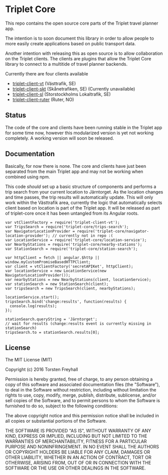 # Triplet Core

This repo contains the open source core parts of the Triplet travel planner app.

The intention is to soon document this library in order to allow people to more easily create applications based on public transport data.

Another intention with releasing this as open source is to allow collaboration on the Triplet clients. The clients are plugins that allow the Triplet Core library to connect to a multitide of travel planner backends.

Currently there are four clients available

- [triplet-client-vt](https://github.com/toostn/triplet-client-vt) (Västtrafik, SE)
- [triplet-client-skt](https://github.com/toostn/triplet-client-skt) (Skånetrafiken, SE) (Currently unavailable)
- [triplet-client-sl](https://github.com/toostn/triplet-client-sl) (Storstockholms Lokaltrafik, SE)
- [triplet-client-ruter](https://github.com/toostn/triplet-client-no) (Ruter, NO)

## Status

The code of the core and clients have been running stable in the Triplet app for some time now, however this modularized version is yet not working completely. A working version will soon be released.

## Documentation

Basically, for now there is none. The core and clients have just been separated from the main Triplet app and may not be working when combined using npm.

This code *should* set up a basic structure of components and performs a trip search from your current location to Järntorget. As the location changes and time passes, the trip results will automatically update.
This will only work within the Västtrafik area, currently the logic that automatically selects client based on location is part of the Triplet app. It will be released as part of triplet-core once it has been untangled from its Angular roots.

```
var vtClientFactory = require('triplet-client-vt');
var TripsSearch = require('triplet-core/trips-search');
var NavigatorLocationProvider = require('triplet-core/navigator-location-provider'); // currently not in repo :(
var LocationService = require('triplet-core/location-service');
var NearbyStations = require('triplet-core/nearby-stations');
var StationSearch = require('triplet-core/station-search');

var httpClient = fetch || angular.$http || window.myCustomPromiseBasedHTTPClient;
var client = vtClientFactory('secretAPIKet', httpClient);
var locationService = new LocationService(new NavigatorLocationProvider());
var nearbyStations = new NearbyStations(client, locationService);
var stationSearch = new StationSearch(client);
var tripsSearch = new TripsSearch(client, nearbyStations);

locationService.start();
tripsSearch.bind('change:results', function(results) {
  console.log(results);
});

stationSearch.queryString = 'Järntorget';
// wait for results (change:results event is currently missing in stationSearch)
tripsSearch.to = stationSearch.results[0];
```


## License
The MIT License (MIT)

Copyright (c) 2016 Torsten Freyhall

Permission is hereby granted, free of charge, to any person obtaining a copy of this software and associated documentation files (the "Software"), to deal in the Software without restriction, including without limitation the rights to use, copy, modify, merge, publish, distribute, sublicense, and/or sell copies of the Software, and to permit persons to whom the Software is furnished to do so, subject to the following conditions:

The above copyright notice and this permission notice shall be included in all copies or substantial portions of the Software.

THE SOFTWARE IS PROVIDED "AS IS", WITHOUT WARRANTY OF ANY KIND, EXPRESS OR IMPLIED, INCLUDING BUT NOT LIMITED TO THE WARRANTIES OF MERCHANTABILITY, FITNESS FOR A PARTICULAR PURPOSE AND NONINFRINGEMENT. IN NO EVENT SHALL THE AUTHORS OR COPYRIGHT HOLDERS BE LIABLE FOR ANY CLAIM, DAMAGES OR OTHER LIABILITY, WHETHER IN AN ACTION OF CONTRACT, TORT OR OTHERWISE, ARISING FROM, OUT OF OR IN CONNECTION WITH THE SOFTWARE OR THE USE OR OTHER DEALINGS IN THE SOFTWARE.
